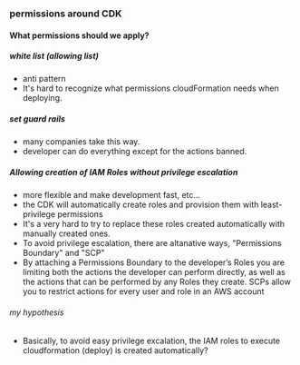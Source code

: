 ### permissions around CDK

#### What permissions should we apply?
##### white list (allowing list)
- anti pattern
- It's hard to recognize what permissions cloudFormation needs when deploying.

##### set guard rails
- many companies take this way.
- developer can do everything except for the actions banned. 

##### Allowing creation of IAM Roles without privilege escalation
- more flexible and make development fast, etc...
- the CDK will automatically create roles and provision them with least-privilege permissions
- It's a very hard to try to replace these roles created automatically with manually created ones.
- To avoid privilege escalation, there are altanative ways, "Permissions Boundary" and "SCP"
- By attaching a Permissions Boundary to the developer’s Roles you are limiting both the actions the developer can perform directly, as well as the actions that can be performed by any Roles they create. SCPs allow you to restrict actions for every user and role in an AWS account
  

###### my hypothesis
- Basically, to avoid easy privilege excalation, the IAM roles to execute cloudformation (deploy) is created automatically?